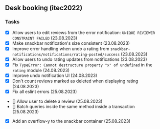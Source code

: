 ## Desk booking (itec2022)

### Tasks

- [x] Allow users to edit reviews from the error notification: `UNIQUE REVIEWER CONSTRAINT FAILED` (23.08.2023)
- [x] Make snackbar notification's size consistent (23.08.2023)
- [x] Improve error handling when undo a rating from `snackbar-notifications/notifications/rating-posted/success` (23.08.2023)
- [x] Allow users to undo rating updates from notifications (23.08.2023)
- [x] Fix `TypeError: Cannot destructure property "x" of undefined` in the `rating` module (24.08.2023)
- [x] Improve undo notification UI (24.08.2023)
- [x] Don't count reviews marked as deleted when displaying rating (24.08.2023)
- [x] Fix all eslint errors (25.08.2023)
- [] Allow user to delete a review (25.08.2023)
- [] Batch queries inside the same method inside a transaction (25.08.2023)
- [x] Add an overflow-y to the snackbar container (25.08.2023)
